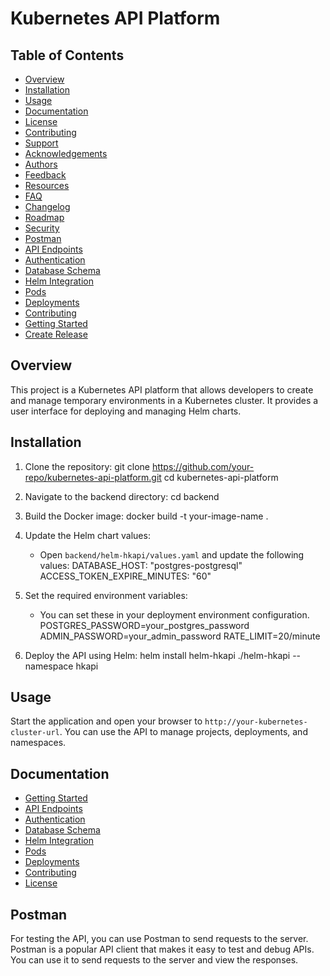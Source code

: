# Kubernetes API Platform


## Table of Contents
- [Overview](#overview)
- [Installation](#installation)
- [Usage](#usage)
- [Documentation](#documentation)
- [License](#license)
- [Contributing](#contributing)
- [Support](#support)
- [Acknowledgements](#acknowledgements)
- [Authors](#authors)
- [Feedback](#feedback)
- [Resources](#resources)
- [FAQ](#faq)
- [Changelog](#changelog)
- [Roadmap](#roadmap)
- [Security](#security)
- [Postman](docs/postman.md)
- [API Endpoints](docs/api_endpoints.md)
- [Authentication](docs/authentication.md)
- [Database Schema](docs/database_schema.md)
- [Helm Integration](docs/helm_integration.md)
- [Pods](docs/pods.md)
- [Deployments](docs/deployments.md)
- [Contributing](docs/contributing.md)
- [Getting Started](docs/getting_started.md)
- [Create Release](docs/create_release.md)
## Overview
This project is a Kubernetes API platform that allows developers to create and manage temporary environments in a Kubernetes cluster. It provides a user interface for deploying and managing Helm charts.

## Installation
1. Clone the repository:
   git clone https://github.com/your-repo/kubernetes-api-platform.git
   cd kubernetes-api-platform

2. Navigate to the backend directory:
   cd backend

3. Build the Docker image:
   docker build -t your-image-name .

4. Update the Helm chart values:
   - Open `backend/helm-hkapi/values.yaml` and update the following values:
     DATABASE_HOST: "postgres-postgresql"
     ACCESS_TOKEN_EXPIRE_MINUTES: "60"

5. Set the required environment variables:
   - You can set these in your deployment environment configuration.
     POSTGRES_PASSWORD=your_postgres_password
     ADMIN_PASSWORD=your_admin_password
     RATE_LIMIT=20/minute

6. Deploy the API using Helm:
   helm install helm-hkapi ./helm-hkapi --namespace hkapi

## Usage
Start the application and open your browser to `http://your-kubernetes-cluster-url`. You can use the API to manage projects, deployments, and namespaces.

## Documentation
- [Getting Started](docs/getting_started.md)
- [API Endpoints](docs/api_endpoints.md)
- [Authentication](docs/authentication.md)
- [Database Schema](docs/database_schema.md)
- [Helm Integration](docs/helm_integration.md)
- [Pods](docs/pods.md)
- [Deployments](docs/deployments.md)
- [Contributing](docs/contributing.md)
- [License](docs/license.md)


## Postman
For testing the API, you can use Postman to send requests to the server. Postman is a popular API client that makes it easy to test and debug APIs. You can use it to send requests to the server and view the responses.

